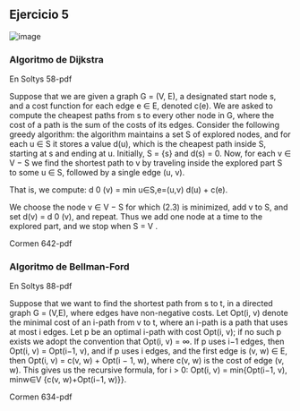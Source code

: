 ## Ejercicio 5

![image](https://github.com/user-attachments/assets/795cc9ea-b1b2-4440-9dc1-aa766881d152)

### Algoritmo de Dijkstra

En Soltys 58-pdf

Suppose that we are given a graph G = (V, E), a designated start node s,
and a cost function for each edge e ∈ E, denoted c(e). We are asked to
compute the cheapest paths from s to every other node in G, where the
cost of a path is the sum of the costs of its edges.
Consider the following greedy algorithm: the algorithm maintains a set
S of explored nodes, and for each u ∈ S it stores a value d(u), which is the
cheapest path inside S, starting at s and ending at u.
Initially, S = {s} and d(s) = 0. Now, for each v ∈ V − S we find the
shortest path to v by traveling inside the explored part S to some u ∈ S,
followed by a single edge (u, v). 

That is, we compute:
d
0
(v) = min
u∈S,e=(u,v)
d(u) + c(e).

We choose the node v ∈ V − S for which (2.3) is minimized, add v to S,
and set d(v) = d
0
(v), and repeat. Thus we add one node at a time to the
explored part, and we stop when S = V .

Cormen 642-pdf


### Algoritmo de Bellman-Ford

En Soltys 88-pdf

Suppose that we want to find the shortest path from s to t, in a directed
graph G = (V,E), where edges have non-negative costs. Let Opt(i, v)
denote the minimal cost of an i-path from v to t, where an i-path is a path
that uses at most i edges. Let p be an optimal i-path with cost Opt(i, v);
if no such p exists we adopt the convention that Opt(i, v) = ∞.
If p uses i−1 edges, then Opt(i, v) = Opt(i−1, v), and if p uses i edges,
and the first edge is (v, w) ∈ E, then Opt(i, v) = c(v, w) + Opt(i − 1, w),
where c(v, w) is the cost of edge (v, w). This gives us the recursive formula,
for i > 0: Opt(i, v) = min{Opt(i−1, v), minw∈V {c(v, w)+Opt(i−1, w)}}.

Cormen 634-pdf
